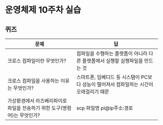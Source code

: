 # 운영체제 10주차 실습

## 퀴즈

| 문제                                                                      | 답                                                                                      |
| ------------------------------------------------------------------------- | --------------------------------------------------------------------------------------- |
| 크로스 컴파일이란 무엇인가?                                               | 컴파일을 수행하는 플랫폼이 아니라 다른 플랫폼에서 실행할 실행파일을 만드는 것           |
| 크로스 컴파일을 사용하는 이유는 무엇인가?                                 | 스마트폰, 임베디드 등 시스템이 PC보다 성능이 떨어져서 컴파일하는 시간이 오래걸리기 때문 |
| 가상환경에서 라즈베리파이로 파일을 전송하기 위한 도구(명령어)는 무엇인가? | scp 파일명 pi@ip주소:경로                                                               |
